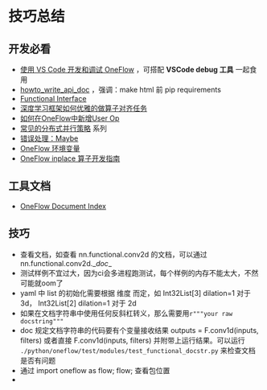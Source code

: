 # 技巧总结

## 开发必看

- [使用 VS Code 开发和调试 OneFlow](https://github.com/Oneflow-Inc/OneTeam/issues/402) ，可搭配 **VSCode debug 工具** 一起食用
- [howto_write_api_doc](https://github.com/Oneflow-Inc/OneTeam/blob/master/tutorial/howto_write_api_docs.md) ，强调：make html 前 pip requirements
- [Functional Interface](https://github.com/Oneflow-Inc/oneflow/wiki/Functional-Interface) 
- [深度学习框架如何优雅的做算子对齐任务](https://zhuanlan.zhihu.com/p/458111952) 
- [如何在OneFlow中新增User Op](https://github.com/Oneflow-Inc/OneTeam/blob/add_doc_user_op/docs/%E5%A6%82%E4%BD%95%E5%9C%A8OneFlow%E4%B8%AD%E6%96%B0%E5%A2%9EUser%20Op.md) 
- [常见的分布式并行策略](https://docs.oneflow.org/master/parallelism/01_introduction.html) 系列
- [错误处理：Maybe](https://mp.weixin.qq.com/s/GKKAzZHYWH92ckBGbQabKQ)
- [OneFlow 环境变量](https://github.com/Oneflow-Inc/OneTeam/issues/654) 
- [OneFlow inplace 算子开发指南](https://github.com/Oneflow-Inc/OneTeam/issues/806) 



## 工具文档

- [OneFlow Document Index](https://github.com/Oneflow-Inc/OneTeam/tree/add_doc_user_op/docs) 



## 技巧

- 查看文档，如查看 nn.functional.conv2d 的文档，可以通过 nn.functional.conv2d.\__doc__
- 测试样例不宜过大，因为ci会多进程跑测试，每个样例的内存不能太大，不然可能就oom了 
- yaml 中 list 的初始化需要根据 维度 而定，如 Int32List[3] dilation=1 对于 3d， Int32List[2] dilation=1 对于 2d
- 如果在文档字符串中使用任何反斜杠转义，那么需要用`r"""your raw docstring"""`
- doc 规定文档字符串的代码要有个变量接收结果 outputs = F.conv1d(inputs, filters) 或者直接 F.conv1d(inputs, filters) 并附带上运行结果。可以运行 `./python/oneflow/test/modules/test_functional_docstr.py` 来检查文档是否有问题
- 通过 import oneflow as flow; flow; 查看包位置
- 

